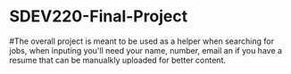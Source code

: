 # SDEV220-Final-Project
#The overall project is meant to be used as a helper when searching for jobs, when inputing you'll need your name, number, email an if you have a resume that can be manualkly uploaded for better content.

